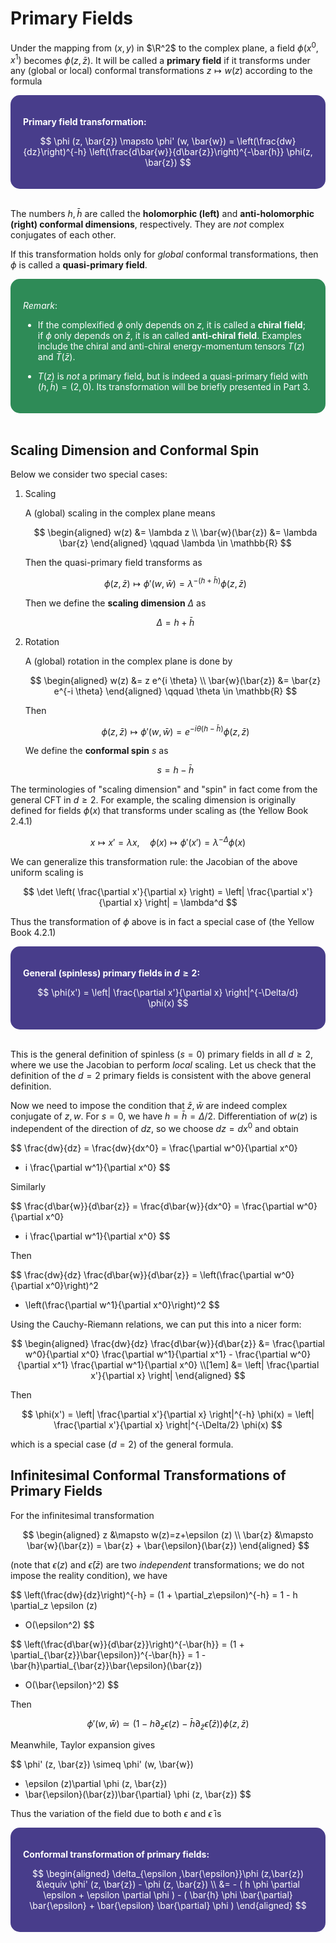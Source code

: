 <style>
    .katex {
        font-size: 1.1em;
    }
    .remark {
        border-radius: 15px;
        padding: 20px;
        background-color: SeaGreen;
        color: White;
    }
    .result {
        border-radius: 15px;
        padding: 20px;
        background-color: DarkSlateBlue;
        color: White;
    }
</style>

# Primary Fields

Under the mapping from $(x,y)$ in $\R^2$ to the complex plane, a field $\phi(x^0, x^1)$ becomes $\phi(z,\bar{z})$. It will be called a **primary field** if it transforms under any (global or local) conformal transformations $z \mapsto w(z)$ according to the formula

<div class="result">

**Primary field transformation:**

$$
\phi (z, \bar{z}) 
\mapsto 
\phi' (w, \bar{w})
= \left(\frac{dw}{dz}\right)^{-h}
\left(\frac{d\bar{w}}{d\bar{z}}\right)^{-\bar{h}}
\phi(z, \bar{z})
$$

</div><br>

The numbers $h, \bar{h}$ are called the **holomorphic (left)** and **anti-holomorphic (right) conformal dimensions**, respectively. They are *not* complex conjugates of each other.

If this transformation holds only for *global* conformal transformations, then $\phi$ is called a **quasi-primary field**. 

<div class="remark">

*Remark*:

- If the complexified $\phi$ only depends on $z$, it is called a **chiral field**; if $\phi$ only depends on $\bar{z}$, it is an called **anti-chiral field**. Examples include the chiral and anti-chiral energy-momentum tensors $T(z)$ and $\bar{T}(\bar{z})$. 

- $T(z)$ is *not* a primary field, but is indeed a quasi-primary field with $(h,\bar{h}) = (2,0)$. Its transformation will be briefly presented in Part 3.

</div><br>

## Scaling Dimension and Conformal Spin

Below we consider two special cases:

1. Scaling

    A (global) scaling in the complex plane means

    $$
    \begin{aligned}
        w(z) &= \lambda z \\
        \bar{w}(\bar{z}) &= \lambda \bar{z}
    \end{aligned}
    \qquad \lambda \in \mathbb{R}
    $$

    Then the quasi-primary field transforms as

    $$
    \phi (z, \bar{z}) 
    \mapsto 
    \phi' (w, \bar{w})
    = \lambda^{-(h + \bar{h})}
    \phi(z, \bar{z})
    $$

    Then we define the **scaling dimension** $\Delta$ as

    $$
    \Delta = h + \bar{h}
    $$

2. Rotation

    A (global) rotation in the complex plane is done by

    $$
    \begin{aligned}
        w(z) &= z e^{i \theta} \\
        \bar{w}(\bar{z}) &= \bar{z} e^{-i \theta}
    \end{aligned}
    \qquad \theta \in \mathbb{R}
    $$

    Then

    $$
    \phi (z, \bar{z}) 
    \mapsto 
    \phi' (w, \bar{w})
    = e^{-i\theta(h - \bar{h})}
    \phi(z, \bar{z})
    $$
    
    We define the **conformal spin** $s$ as

    $$
    s = h - \bar{h}
    $$

The terminologies of "scaling dimension" and "spin" in fact come from the general CFT in $d\ge 2$. For example, the scaling dimension is originally defined for fields $\phi(x)$ that transforms under scaling as (the Yellow Book 2.4.1)

$$
x \mapsto x' = \lambda x, \quad
\phi(x) \mapsto \phi'(x') = \lambda^{-\Delta} \phi(x)
$$

We can generalize this transformation rule: the Jacobian of the above uniform scaling is 

$$
\det \left(
    \frac{\partial x'}{\partial x}
\right)
= \left|
    \frac{\partial x'}{\partial x}
\right| = \lambda^d
$$

Thus the transformation of $\phi$ above is in fact a special case of (the Yellow Book 4.2.1)

<div class="result">

**General (spinless) primary fields in $d \ge 2$:**

$$
\phi(x') = \left|
    \frac{\partial x'}{\partial x}
\right|^{-\Delta/d} \phi(x)
$$

</div><br>

This is the general definition of spinless ($s = 0$) primary fields in all $d \ge 2$, where we use the Jacobian to perform *local* scaling. Let us check that the definition of the $d = 2$ primary fields is consistent with the above general definition. 

Now we need to impose the condition that $\bar{z}, \bar{w}$ are indeed complex conjugate of $z, w$. For $s = 0$, we have $h = \bar{h} = \Delta / 2$. Differentiation of $w(z)$ is independent of the direction of $dz$, so we choose $dz = dx^0$ and obtain

$$
\frac{dw}{dz} = \frac{dw}{dx^0} 
= \frac{\partial w^0}{\partial x^0}
+ i \frac{\partial w^1}{\partial x^0}
$$

Similarly

$$
\frac{d\bar{w}}{d\bar{z}} = \frac{d\bar{w}}{dx^0} 
= \frac{\partial w^0}{\partial x^0}
- i \frac{\partial w^1}{\partial x^0}
$$

Then

$$
\frac{dw}{dz} \frac{d\bar{w}}{d\bar{z}}
= \left(\frac{\partial w^0}{\partial x^0}\right)^2
+ \left(\frac{\partial w^1}{\partial x^0}\right)^2
$$

Using the Cauchy-Riemann relations, we can put this into a nicer form:

$$
\begin{aligned}
    \frac{dw}{dz} \frac{d\bar{w}}{d\bar{z}}
    &= \frac{\partial w^0}{\partial x^0}
    \frac{\partial w^1}{\partial x^1}
    - \frac{\partial w^0}{\partial x^1}
    \frac{\partial w^1}{\partial x^0}
    \\[1em]
    &= \left|
        \frac{\partial x'}{\partial x}
    \right|
\end{aligned}
$$

Then

$$
\phi(x') = \left|
    \frac{\partial x'}{\partial x}
\right|^{-h} \phi(x)
= \left|
    \frac{\partial x'}{\partial x}
\right|^{-\Delta/2} \phi(x)
$$

which is a special case ($d = 2$) of the general formula.

## Infinitesimal Conformal Transformations of Primary Fields

For the infinitesimal transformation

$$
\begin{aligned}
    z &\mapsto 
    w(z)=z+\epsilon (z)
    \\
    \bar{z} &\mapsto 
    \bar{w}(\bar{z}) = \bar{z} + \bar{\epsilon}(\bar{z})
\end{aligned}
$$

(note that $\epsilon (z)$ and $\bar{\epsilon}(\bar{z})$ are two *independent* transformations; we do not impose the reality condition), we have

$$
\left(\frac{dw}{dz}\right)^{-h}
= (1 + \partial_z\epsilon)^{-h}
= 1 - h \partial_z \epsilon (z)
+ O(\epsilon^2)
$$

$$
\left(\frac{d\bar{w}}{d\bar{z}}\right)^{-\bar{h}}
= (1 + \partial_{\bar{z}}\bar{\epsilon})^{-\bar{h}}
= 1 - \bar{h}\partial_{\bar{z}}\bar{\epsilon}(\bar{z})
+ O(\bar{\epsilon}^2)
$$

Then

$$
\phi' (w, \bar{w})
\simeq \left(
    1 - h\partial_z\epsilon (z)
    - \bar{h}\partial_{\bar{z}}\bar{\epsilon}(\bar{z})
\right) \phi (z, \bar{z})
$$

Meanwhile, Taylor expansion gives

$$
\phi' (z, \bar{z})
\simeq \phi' (w, \bar{w})
- \epsilon (z)\partial \phi (z, \bar{z})
- \bar{\epsilon}(\bar{z})\bar{\partial} \phi (z, \bar{z})
$$

Thus the variation of the field due to both $\epsilon$ and $\bar{\epsilon}$ is

<div class="result">

**Conformal transformation of primary fields:**

$$
\begin{aligned}
    \delta_{\epsilon ,\bar{\epsilon}}\phi (z,\bar{z})
    &\equiv \phi' (z, \bar{z}) - \phi (z, \bar{z})
    \\
    &= - (
        h \phi \partial \epsilon 
        + \epsilon \partial \phi
    ) - (
        \bar{h} \phi \bar{\partial} \bar{\epsilon}
        + \bar{\epsilon} \bar{\partial} \phi
    )
\end{aligned}
$$

</div><br>

